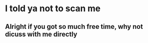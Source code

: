 # I told ya not to scan me

## Alright if you got so much free time, why not dicuss with me directly
